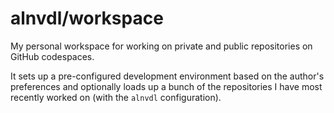 # alnvdl/workspace

My personal workspace for working on private and public repositories on GitHub
codespaces.

It sets up a pre-configured development environment based on the author's
preferences and optionally loads up a bunch of the repositories I have most
recently worked on (with the `alnvdl` configuration).
